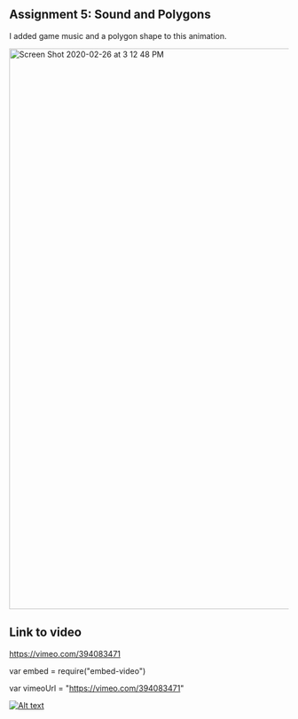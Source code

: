## Assignment 5: Sound and Polygons ##

I added game music and a polygon shape to this animation.


<img width="1012" alt="Screen Shot 2020-02-26 at 3 12 48 PM" src="https://user-images.githubusercontent.com/53446525/75383563-970b3480-58aa-11ea-965f-c134a0c69f3f.png">



## Link to video ##

https://vimeo.com/394083471

var embed = require("embed-video")

var vimeoUrl = "https://vimeo.com/394083471"

[![Alt text](https://vimeo.com/394083471.jpg)](https://vimeo.com/394083471)
